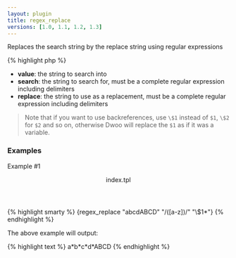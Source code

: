 ```yaml
---
layout: plugin
title: regex_replace
versions: [1.0, 1.1, 1.2, 1.3]
---
```


Replaces the search string by the replace string using regular expressions
<div class="code-box">
{% highlight php %}
<?php
regex_replace(string $value, string $search, string $replace)
{% endhighlight %}
</div>

* **value**: the string to search into
* **search**: the string to search for, must be a complete regular expression including delimiters
* **replace**: the string to use as a replacement, must be a complete regular expression including delimiters

> Note that if you want to use backreferences, use `\$1` instead of `$1`, `\$2` for `$2` and so on, otherwise Dwoo will replace the `$1` as if it was a variable.

### Examples
Example #1
<div class="code-box">
<header>index.tpl</header>
{% highlight smarty %}
{regex_replace "abcdABCD" "/([a-z])/" "\$1*"}
{% endhighlight %}
</div>

The above example will output:
<div class="code-box">
{% highlight text %}
a*b*c*d*ABCD
{% endhighlight %}
</div>